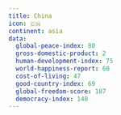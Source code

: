 ```yaml
---
title: China
icon: 🇨🇳
continent: asia
data:
  global-peace-index: 80
  gross-domestic-product: 2
  human-development-index: 75
  world-happiness-report: 60
  cost-of-living: 47
  good-country-index: 69
  global-freedom-score: 187
  democracy-index: 148
---
```

